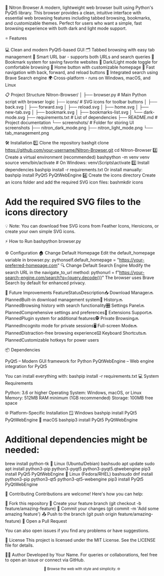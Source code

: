 🚀 Nitron Browser
A modern, lightweight web browser built using Python's PyQt5 library.
This browser provides a clean, intuitive interface with essential web browsing features including tabbed browsing, bookmarks, and customizable themes.
Perfect for users who want a simple, fast browsing experience with both dark and light mode support.

⭐ Features

💻 Clean and modern PyQt5-based GUI
🗂️ Tabbed browsing with easy tab management
🎯 Smart URL bar - supports both URLs and search queries
💾 Bookmark system for saving favorite websites
🎨 Dark/Light mode toggle for comfortable browsing
🏡 Home button with customizable homepage
🧭 Fast navigation with back, forward, and reload buttons
🔎 Integrated search using Brave Search engine
🌍 Cross-platform - runs on Windows, macOS, and Linux


📋 Project Structure
Nitron-Browser/
│
├── browser.py             # Main Python script with browser logic
├── icons/                 # SVG icons for toolbar buttons
│   ├── back.svg
│   ├── forward.svg
│   ├── reload.svg
│   ├── home.svg
│   ├── new-tab.svg
│   ├── bookmark.svg
│   ├── bookmarks-list.svg
│   └── dark-mode.svg
├── requirements.txt       # List of dependencies
├── README.md              # Project documentation
└── screenshots/           # Folder for storing UI screenshots
    ├── nitron_dark_mode.png
    ├── nitron_light_mode.png
    └── tab_management.png

🛠️ Installation
1️⃣ Clone the repository
bashgit clone https://github.com/your-username/Nitron-Browser.git
cd Nitron-Browser
2️⃣ Create a virtual environment (recommended)
bashpython -m venv venv
source venv/bin/activate   # On Windows: venv\Scripts\activate
3️⃣ Install dependencies
bashpip install -r requirements.txt
Or install manually:
bashpip install PyQt5 PyQtWebEngine
4️⃣ Create the icons directory
Create an icons folder and add the required SVG icon files:
bashmkdir icons
# Add the required SVG files to the icons directory

💡 Note: You can download free SVG icons from Feather Icons, Heroicons, or create your own simple SVG icons.


⚡ How to Run
bashpython browser.py

⚙️ Configuration
🏠 Change Default Homepage
Edit the default_homepage variable in browser.py:
pythonself.default_homepage = "https://your-preferred-homepage.com"
🔍 Change Default Search Engine
Modify the search URL in the navigate_to_url method:
pythonurl = f"https://your-search-engine.com/search?q={query.decode()}"
The browser uses Brave Search by default for enhanced privacy.

🚧 Future Improvements
FeatureStatusDescription📥 Download Manager🔜 PlannedBuilt-in download management system📜 History🔜 PlannedBrowsing history with search functionality🎛️ Settings Panel🔜 PlannedComprehensive settings and preferences🧩 Extensions Support🔜 PlannedPlugin system for additional features🕵️ Private Browsing🔜 PlannedIncognito mode for private sessions🖥️ Full-screen Mode🔜 PlannedDistraction-free browsing experience⌨️ Keyboard Shortcuts🔜 PlannedCustomizable hotkeys for power users

📦 Dependencies

PyQt5 – Modern GUI framework for Python
PyQtWebEngine – Web engine integration for PyQt5

You can install everything with:
bashpip install -r requirements.txt
💻 System Requirements

Python: 3.6 or higher
Operating System: Windows, macOS, or Linux
Memory: 512MB RAM minimum (1GB recommended)
Storage: 100MB free space


🌐 Platform-Specific Installation
🪟 Windows
bashpip install PyQt5 PyQtWebEngine
🍎 macOS
bashpip3 install PyQt5 PyQtWebEngine
# Additional dependencies might be needed:
brew install python-tk
🐧 Linux (Ubuntu/Debian)
bashsudo apt update
sudo apt install python3-pip python3-pyqt5 python3-pyqt5.qtwebengine
pip3 install PyQt5 PyQtWebEngine
🐧 Linux (Fedora/RHEL)
bashsudo dnf install python3-pip python3-qt5 python3-qt5-webengine
pip3 install PyQt5 PyQtWebEngine

🤝 Contributing
Contributions are welcome! Here's how you can help:

🍴 Fork this repository
🌿 Create your feature branch (git checkout -b feature/amazing-feature)
💾 Commit your changes (git commit -m 'Add some amazing feature')
📤 Push to the branch (git push origin feature/amazing-feature)
🔀 Open a Pull Request

You can also open issues if you find any problems or have suggestions.

📄 License
This project is licensed under the MIT License. See the LICENSE file for details.

👨‍💻 Author
Developed by Your Name.
For queries or collaborations, feel free to open an issue or connect via GitHub.

<p align="center">
  <sub>🌟 Browse the web with style and simplicity. 🌐</sub>
</p>
